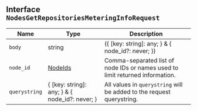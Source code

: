 ## Interface `NodesGetRepositoriesMeteringInfoRequest`

| Name | Type | Description |
| - | - | - |
| `body` | string | ({ [key: string]: any; } & { node_id?: never; }) | All values in `body` will be added to the request body. |
| `node_id` | [NodeIds](./NodeIds.md) | Comma-separated list of node IDs or names used to limit returned information. |
| `querystring` | { [key: string]: any; } & { node_id?: never; } | All values in `querystring` will be added to the request querystring. |
